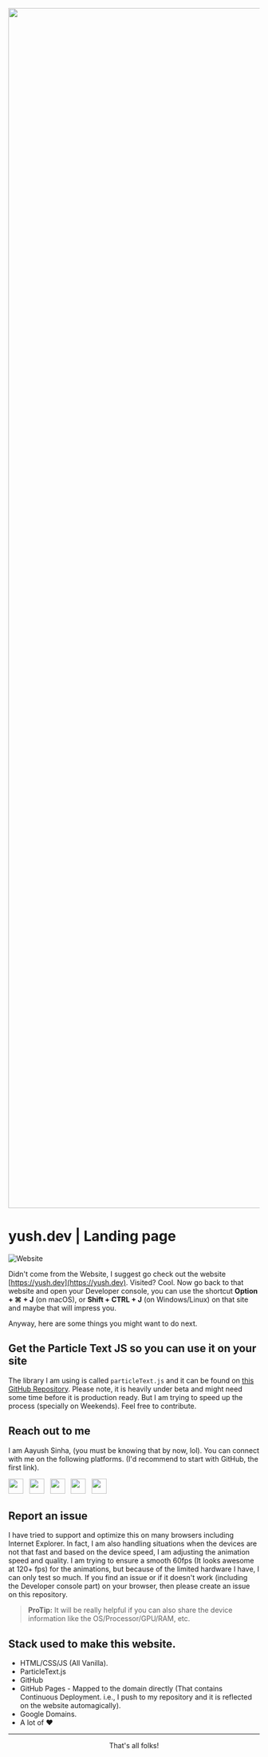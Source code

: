 <a href="https://yush.dev"><img src="https://yush.dev/assets/images/site_ss_cropped.png" width="2400px"/></a>

# yush.dev | Landing page

![Website](https://img.shields.io/website?down_color=red&down_message=Offline&label=Online%20Status&logo=Serverless&logoColor=white&up_color=green&up_message=Onine&url=https%3A%2F%2Fyush.dev)


Didn't come from the Website, I suggest go check out the website [https://yush.dev](https://yush.dev). Visited? Cool. Now go back to that website and open your Developer console, you can use the shortcut **Option + ⌘ + J** (on macOS), or **Shift + CTRL + J** (on Windows/Linux) on that site and maybe that will impress you.

Anyway, here are some things you might want to do next.

## Get the Particle Text JS so you can use it on your site

The library I am using is called `particleText.js` and it can be found on [this GitHub Repository](https://github.com/aayusharyan/particleText.js). Please note, it is heavily under beta and might need some time before it is production ready. But I am trying to speed up the process (specially on Weekends). Feel free to contribute.

## Reach out to me

I am Aayush Sinha, (you must be knowing that by now, lol). You can connect with me on the following platforms. (I'd recommend to start with GitHub, the first link).

<a href="https://github.com/aayusharyan/"><img src="https://img.shields.io/badge/-@aayusharyan-black?style=flat&logo=Github&logoColor=white&link=https://github.com/aayusharyan/" height="30"/></a> &nbsp;
<a href="https://www.linkedin.com/in/aayushsinha/"><img src="https://img.shields.io/badge/-@aayushsinha-blue?style=flat&logo=Linkedin&logoColor=white&link=https://www.linkedin.com/in/aayushsinha/" height="30"/></a> &nbsp;
<a href="https://aayusharyan.medium.com/"><img src="https://img.shields.io/badge/-@aayusharyan-000000?style=flat&logo=Medium&logoColor=white&link=https://aayusharyan.medium.com/" height="30"/></a> &nbsp;
<a href="https://www.instagram.com/yush.dev/"><img src="https://img.shields.io/badge/-@yush.dev-purple?style=flat&logo=Instagram&logoColor=white&link=https://www.instagram.com/yush.dev/" height="30"/></a> &nbsp;
<a href="https://www.youtube.com/aayushsinhaofficial"><img src="https://img.shields.io/badge/-@aayushsinhaofficial-c14438?style=flat&logo=Youtube&logoColor=white&link=https://www.youtube.com/aayushsinhaofficial" height="30"/></a>

## Report an issue

I have tried to support and optimize this on many browsers including Internet Explorer. In fact, I am also handling situations when the devices are not that fast and based on the device speed, I am adjusting the animation speed and quality. I am trying to ensure a smooth 60fps (It looks awesome at 120+ fps) for the animations, but because of the limited hardware I have, I can only test so much. If you find an issue or if it doesn't work (including the Developer console part) on your browser, then please create an issue on this repository.

> **ProTip:** It will be really helpful if you can also share the device information like the OS/Processor/GPU/RAM, etc.

## Stack used to make this website.

- HTML/CSS/JS (All Vanilla).
- ParticleText.js
- GitHub
- GitHub Pages - Mapped to the domain directly (That contains Continuous Deployment. i.e., I push to my repository and it is reflected on the website automagically).
- Google Domains.
- A lot of :heart:

---
<p align="center">That's all folks!</p>
